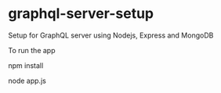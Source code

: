 # graphql-server-setup
Setup for GraphQL server using Nodejs, Express and MongoDB

To run the app

npm install

node app.js
